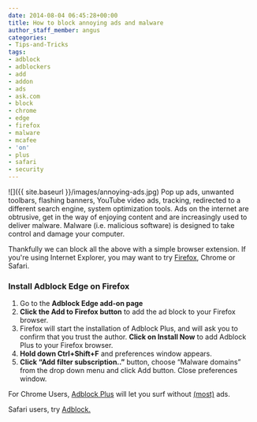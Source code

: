 ```yaml
---
date: 2014-08-04 06:45:28+00:00
title: How to block annoying ads and malware
author_staff_member: angus
categories:
- Tips-and-Tricks
tags:
- adblock
- adblockers
- add
- addon
- ads
- ask.com
- block
- chrome
- edge
- firefox
- malware
- mcafee
- 'on'
- plus
- safari
- security
---
```


![]({{ site.baseurl }}/images/annoying-ads.jpg)
Pop up ads, unwanted toolbars, flashing banners, YouTube video ads, tracking, redirected to a different search engine, system optimization tools. Ads on the internet are obtrusive, get in the way of enjoying content and are increasingly used to deliver malware. Malware (i.e. malicious software) is designed to take control and damage your computer.


Thankfully we can block all the above with a simple browser extension. If you're using Internet Explorer, you may want to try [Firefox](https://mozilla.org/firefox), Chrome or Safari.


### Install Adblock Edge on Firefox


1. Go to the **Adblock Edge add-on page**
2. **Click the Add to Firefox button** to add the ad block to your Firefox browser.
3. Firefox will start the installation of Adblock Plus, and will ask you to confirm that you trust the author. **Click on Install Now** to add Adblock Plus to your Firefox browser.
4. **Hold down Ctrl+Shift+F** and preferences window appears.
5. **Click “Add filter subscription..”** button, choose “Malware domains” from the drop down menu and click Add button. Close preferences window.

For Chrome Users, [Adblock Plus](https://adblockplus.org/en/chrome) will let you surf without [(most)](https://en.wikipedia.org/wiki/Adblock_Plus#Controversy_over_ad_filtering_and_ad_whitelisting) ads.

Safari users, try [Adblock.](https://getadblock.com)